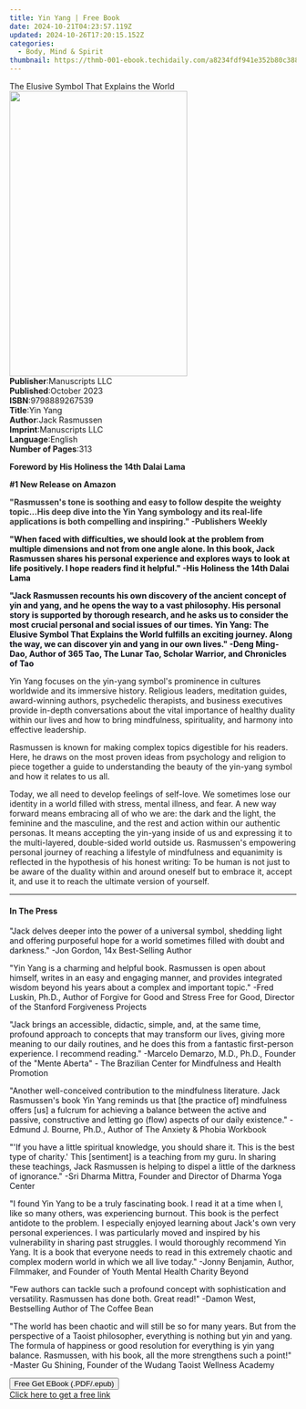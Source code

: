 ```yaml
---
title: Yin Yang | Free Book
date: 2024-10-21T04:23:57.119Z
updated: 2024-10-26T17:20:15.152Z
categories:
  - Body, Mind & Spirit
thumbnail: https://thmb-001-ebook.techidaily.com/a8234fdf941e352b80c3880d577400082127576867ede76b768129dd63564f06.jpg
---
```

<main id="book-container">
  <div class="flex flex-col">
    <div class="book-brief flex-1 py-6 px-4 sm:p-6 md:py-10 md:px-8">
      <!-- brief-->
      <div class="book-brief-main">
        The Elusive Symbol That Explains the World
      </div>
    </div>
    <div
      class="book-meta-info flex-1 grid gap-4 col-start-1 col-end-3 row-start-1 sm:mb-6 sm:grid-cols-4 lg:gap-6 lg:col-start-2 lg:row-end-6 lg:row-span-6 lg:mb-0"
    >
      <div
        class="book-meta-info-left place-content-center mt-4 p-4 text-sm leading-6 col-start-2 col-span-2 dark:text-slate-400"
      >
        <img
          class="w-full h-500 object-cover rounded-lg sm:h-255 sm:col-span-2 lg:col-span-full"
          src="https://img-001-ebook.techidaily.com/6226c813dda0502a3abea3479c6c9558b3129685d7da30c39147d707d919d662.jpg"
          alt=""
          width="312"
          height="500"
        />
      </div>
      <div
        class="book-meta-info-right mt-2 col-start-1 row-start-2 col-span-3 self-center"
      >
        <!-- meta data  -->
        <div class="flex flex-col px-4 md:px-8">
          <div class="flex-1">
            <strong>Publisher</strong>:<span class="px-2">Manuscripts LLC</span>
          </div>
          <div class="flex-1">
            <strong>Published</strong>:<span class="px-2">October 2023</span>
          </div>
          <div class="flex-1">
            <strong>ISBN</strong>:<span class="px-2">9798889267539</span>
          </div>
          <div class="flex-1">
            <strong>Title</strong>:<span class="px-2">Yin Yang</span>
          </div>
          <div class="flex-1">
            <strong>Author</strong>:<span class="px-2">Jack Rasmussen</span>
          </div>
          <div class="flex-1">
            <strong>Imprint</strong>:<span class="px-2">Manuscripts LLC</span>
          </div>
          <div class="flex-1">
            <strong>Language</strong>:<span class="px-2">English</span>
          </div>
          <div class="flex-1">
            <strong>Number of Pages</strong>:<span class="px-2">313</span>
          </div>
        </div>
      </div>
    </div>
    <div class="book-description flex-1 py-6 px-4 sm:p-6 md:py-10 md:px-8">
      <div class="book-description-main">
        <div accordion-content="" id="description">
          <p><strong>Foreword by His Holiness the 14th Dalai Lama</strong></p>
          <p><strong>#1 New Release on Amazon</strong></p>
          <p>
            <strong style="color: rgb(51, 51, 51)"
              ><span></span>"Rasmussen's tone is soothing and easy to follow
              despite the weighty topic...His deep dive into the Yin Yang
              symbology and its real-life applications is both compelling and
              inspiring." -Publishers Weekly</strong
            >
          </p>
          <p>
            <strong>"</strong
            ><strong style="color: rgb(15, 17, 17)"
              >When faced with difficulties, we should look at the problem from
              multiple dimensions and not from one angle alone. In this book,
              Jack Rasmussen shares his personal experience and explores ways to
              look at life positively. I hope readers find it helpful." -His
              Holiness the 14th Dalai Lama</strong
            >
          </p>
          <p>
            <strong style="color: rgb(14, 16, 26)"
              >"Jack Rasmussen recounts his own discovery of the ancient concept
              of yin and yang, and he opens the way to a vast philosophy. His
              personal story is supported by thorough research, and he asks us
              to consider the most crucial personal and social issues of our
              times. Yin Yang: The Elusive Symbol That Explains the World
              fulfills an exciting journey. Along the way, we can discover yin
              and yang in our own lives." -Deng Ming-Dao, Author of 365 Tao, The
              Lunar Tao, Scholar Warrior, and Chronicles of Tao
            </strong>
          </p>
          <p><strong></strong></p>
          <p>
            Yin Yang focuses on the yin-yang symbol's prominence in cultures
            worldwide and its immersive history. Religious leaders, meditation
            guides, award-winning authors, psychedelic therapists, and business
            executives provide in-depth conversations about the vital importance
            of healthy duality within our lives and how to bring mindfulness,
            spirituality, and harmony into effective leadership.
          </p>
          <p>
            Rasmussen is known for making complex topics digestible for his
            readers. Here, he draws on the most proven ideas from psychology and
            religion to piece together a guide to understanding the beauty of
            the yin-yang symbol and how it relates to us all.
          </p>
          <p>
            Today, we all need to develop feelings of self-love. We sometimes
            lose our identity in a world filled with stress, mental illness, and
            fear. A new way forward means embracing all of who we are: the dark
            and the light, the feminine and the masculine, and the rest and
            action within our authentic personas. It means accepting the
            yin-yang inside of us and expressing it to the multi-layered,
            double-sided world outside us. Rasmussen's empowering personal
            journey of reaching a lifestyle of mindfulness and equanimity is
            reflected in the hypothesis of his honest writing: To be human is
            not just to be aware of the duality within and around oneself but to
            embrace it, accept it, and use it to reach the ultimate version of
            yourself.
          </p>
        </div>
        <div class="accordion-fader"></div>
      </div>
    </div>
    <div class="book-excerpts flex-1 py-6 px-4 sm:p-6 md:py-10 md:px-8">
      <!-- excerpts-->
      <div class="book-excerpts-main">
        <hr />
        <h4 class="placeholder placeholder-heading">
          <span>In The Press</span>
        </h4>
        <p></p>
        <p>
          <span style="color: rgba(14, 16, 26, 1)"
            >"Jack delves deeper into the power of a universal symbol, shedding
            light and offering purposeful hope for a world sometimes filled with
            doubt and darkness." -Jon Gordon, 14x Best-Selling Author</span
          >
        </p>
        <p>
          <span style="color: rgba(14, 16, 26, 1)">"</span>Yin Yang<span
            style="color: rgba(14, 16, 26, 1)"
          >
            is a charming and helpful book. Rasmussen is open about himself,
            writes in an easy and engaging manner, and provides integrated
            wisdom beyond his years about a complex and important topic." -Fred
            Luskin, Ph.D., Author of </span
          >Forgive for Good<span style="color: rgba(14, 16, 26, 1)"> and </span
          >Stress Free for Good,
          <span style="color: rgba(14, 16, 26, 1)"
            >Director of the Stanford Forgiveness Projects</span
          >
        </p>
        <p>
          <span style="color: rgba(14, 16, 26, 1)"
            >"Jack brings an accessible, didactic, simple, and, at the same
            time, profound approach to concepts that may transform our lives,
            giving more meaning to our daily routines, and he does this from a
            fantastic first-person experience. I recommend reading." -Marcelo
            Demarzo, M.D., Ph.D., Founder of the "Mente Aberta" - The Brazilian
            Center for Mindfulness and Health Promotion</span
          >
        </p>
        <p>
          <span style="color: rgba(14, 16, 26, 1)"
            >"Another well-conceived contribution to the mindfulness literature.
            Jack Rasmussen's book </span
          >Yin Yang<span style="color: rgba(14, 16, 26, 1)">
            reminds us that [the practice of] mindfulness offers [us] a fulcrum
            for achieving a balance between the active and passive, constructive
            and letting go (flow) aspects of our daily existence." -Edmund J.
            Bourne, Ph.D., Author of </span
          >The Anxiety &amp; Phobia Workbook
        </p>
        <p>
          <span style="color: rgba(14, 16, 26, 1)"
            >"'If you have a little spiritual knowledge, you should share it.
            This is the best type of charity.' This [sentiment] is a teaching
            from my guru. In sharing these teachings, Jack Rasmussen is helping
            to dispel a little of the darkness of ignorance." -Sri Dharma
            Mittra, Founder and Director of Dharma Yoga Center</span
          >
        </p>
        <p>
          <span style="color: rgba(14, 16, 26, 1)">"I found </span>Yin Yang<span
            style="color: rgba(14, 16, 26, 1)"
          >
            to be a truly fascinating book. I read it at a time when I, like so
            many others, was experiencing burnout. This book is the perfect
            antidote to the problem. I especially enjoyed learning about Jack's
            own very personal experiences. I was particularly moved and inspired
            by his vulnerability in sharing past struggles. I would thoroughly
            recommend </span
          >Yin Yang<span style="color: rgba(14, 16, 26, 1)"
            >. It is a book that everyone needs to read in this extremely
            chaotic and complex modern world in which we all live today." -Jonny
            Benjamin, Author, Filmmaker, and Founder of Youth Mental Health
            Charity Beyond</span
          >
        </p>
        <p>
          <span style="color: rgba(14, 16, 26, 1)"
            ><span>﻿﻿﻿﻿﻿﻿﻿</span>"Few authors can tackle such a profound concept
            with sophistication and versatility. Rasmussen has done both. Great
            read!" -Damon West, Bestselling Author of </span
          >The Coffee Bean
        </p>
        <p>
          <span style="color: rgba(14, 16, 26, 1)"
            >"The world has been chaotic and will still be so for many years.
            But from the perspective of a Taoist philosopher, everything is
            nothing but yin and yang. The formula of happiness or good
            resolution for everything is yin yang balance. Rasmussen, with his
            book, all the more strengthens such a point!" -Master Gu Shining,
            Founder of the Wudang Taoist Wellness Academy</span
          >
        </p>
        <p></p>
      </div>
    </div>
    <div
      class="book-about-author flex-1 py-6 px-4 sm:p-6 md:py-10 md:px-8"
    ></div>
    <div class="book-free-get flex-1 py-6 px-4 sm:p-6 md:py-10 md:px-8">
      <button
        id="btn-free-get"
        class="bg-blue-500 hover:bg-blue-700 text-white font-bold py-2 px-4 rounded"
      >
        Free Get EBook (.PDF/.epub)
      </button>
      <div id="countdown-display" class="px-2 text-lg mt-2"></div>
      <a
        id="free-link"
        class="hidden bg-blue-500 hover:bg-blue-700 text-white font-bold py-2 px-4 rounded"
        href="https://www.ebooks.com/en-us/book/211145920/yin-yang/jack-rasmussen/"
        target="_blank"
        >Click here to get a free link</a
      >
    </div>
    <script>
      let countdownTime = 0;
      let countdownInterval = null;
      document
        .getElementById('btn-free-get')
        .addEventListener('click', startCountdown);
      function startCountdown() {
        countdownTime = new Date().getTime() + 60000 * 3;
        countdownInterval = setInterval(updateCountdown, 1000);
        document.getElementById('btn-free-get').disabled = true;
        document
          .getElementById('btn-free-get')
          .classList.add('bg-gray-500', 'cursor-not-allowed');
      }
      function updateCountdown() {
        let currentTime = new Date().getTime();
        let timeLeft = countdownTime - currentTime;
        let secondsLeft = Math.floor(timeLeft / 1000);
        document.getElementById('countdown-display').innerHTML =
          `Remaining time: ${secondsLeft} seconds.`;
        if (secondsLeft <= 0) {
          clearInterval(countdownInterval);
          document.getElementById('btn-free-get').classList.add('hidden');
          document.getElementById('free-link').classList.remove('hidden');
          document.getElementById('countdown-display').innerHTML = '';
        }
      }
    </script>
  </div>
</main>

<ins class="adsbygoogle"
      style="display:block"
      data-ad-client="ca-pub-7571918770474297"
      data-ad-slot="8358498916"
      data-ad-format="auto"
      data-full-width-responsive="true"></ins>
    